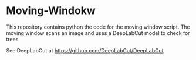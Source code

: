 # Moving-Windokw
This repository contains python the code for the moving window script. The moving window scans an image and uses a DeepLabCut model to check for trees

See DeepLabCut at https://github.com/DeepLabCut/DeepLabCut

